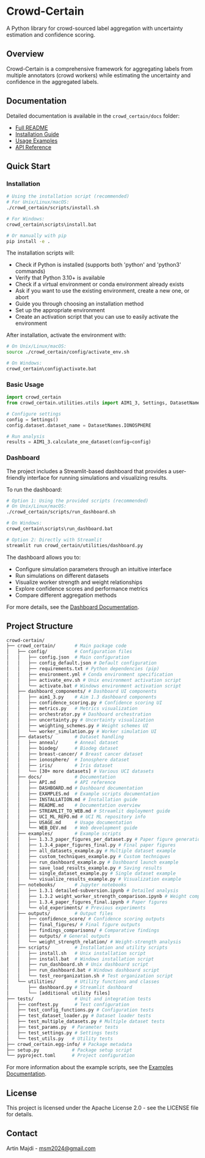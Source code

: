 # Crowd-Certain

A Python library for crowd-sourced label aggregation with uncertainty estimation and confidence scoring.

## Overview

Crowd-Certain is a comprehensive framework for aggregating labels from multiple annotators (crowd workers) while estimating the uncertainty and confidence in the aggregated labels.

## Documentation

Detailed documentation is available in the `crowd_certain/docs` folder:

- [Full README](crowd_certain/docs/README.md)
- [Installation Guide](crowd_certain/docs/INSTALLATION.md)
- [Usage Examples](crowd_certain/docs/USAGE.md)
- [API Reference](crowd_certain/docs/API.md)

## Quick Start

### Installation

```bash
# Using the installation script (recommended)
# For Unix/Linux/macOS:
./crowd_certain/scripts/install.sh

# For Windows:
crowd_certain\scripts\install.bat

# Or manually with pip
pip install -e .
```

The installation scripts will:

- Check if Python is installed (supports both 'python' and 'python3' commands)
- Verify that Python 3.10+ is available
- Check if a virtual environment or conda environment already exists
- Ask if you want to use the existing environment, create a new one, or abort
- Guide you through choosing an installation method
- Set up the appropriate environment
- Create an activation script that you can use to easily activate the environment

After installation, activate the environment with:

```bash
# On Unix/Linux/macOS:
source ./crowd_certain/config/activate_env.sh

# On Windows:
crowd_certain\config\activate.bat
```

### Basic Usage

```python
import crowd_certain
from crowd_certain.utilities.utils import AIM1_3, Settings, DatasetNames

# Configure settings
config = Settings()
config.dataset.dataset_name = DatasetNames.IONOSPHERE

# Run analysis
results = AIM1_3.calculate_one_dataset(config=config)
```

### Dashboard

The project includes a Streamlit-based dashboard that provides a user-friendly interface for running simulations and visualizing results.

To run the dashboard:

```bash
# Option 1: Using the provided scripts (recommended)
# On Unix/Linux/macOS:
./crowd_certain/scripts/run_dashboard.sh

# On Windows:
crowd_certain\scripts\run_dashboard.bat

# Option 2: Directly with Streamlit
streamlit run crowd_certain/utilities/dashboard.py
```

The dashboard allows you to:

- Configure simulation parameters through an intuitive interface
- Run simulations on different datasets
- Visualize worker strength and weight relationships
- Explore confidence scores and performance metrics
- Compare different aggregation methods

For more details, see the [Dashboard Documentation](crowd_certain/docs/DASHBOARD.md).

## Project Structure

```bash
crowd-certain/
├── crowd_certain/       # Main package code
│   ├── config/          # Configuration files
│   │   ├── config.json  # Main configuration
│   │   ├── config_default.json # Default configuration
│   │   ├── requirements.txt # Python dependencies (pip)
│   │   ├── environment.yml # Conda environment specification
│   │   ├── activate_env.sh # Unix environment activation script
│   │   └── activate.bat # Windows environment activation script
│   ├── dashboard_components/ # Dashboard UI components
│   │   ├── aim1_3.py    # Aim 1.3 dashboard components
│   │   ├── confidence_scoring.py # Confidence scoring UI
│   │   ├── metrics.py   # Metrics visualization
│   │   ├── orchestrator.py # Dashboard orchestration
│   │   ├── uncertainty.py # Uncertainty visualization
│   │   ├── weighting_schemes.py # Weight schemes UI
│   │   └── worker_simulation.py # Worker simulation UI
│   ├── datasets/        # Dataset handling
│   │   ├── anneal/      # Anneal dataset
│   │   ├── biodeg/      # Biodeg dataset
│   │   ├── breast-cancer/ # Breast cancer dataset
│   │   ├── ionosphere/  # Ionosphere dataset
│   │   ├── iris/        # Iris dataset
│   │   └── [30+ more datasets] # Various UCI datasets
│   ├── docs/            # Documentation
│   │   ├── API.md       # API reference
│   │   ├── DASHBOARD.md # Dashboard documentation
│   │   ├── EXAMPLES.md  # Example scripts documentation
│   │   ├── INSTALLATION.md # Installation guide
│   │   ├── README.md    # Documentation overview
│   │   ├── STREAMLIT_TO_WEB.md # Streamlit deployment guide
│   │   ├── UCI_ML_REPO.md # UCI ML repository info
│   │   ├── USAGE.md     # Usage documentation
│   │   └── WEB_DEV.md   # Web development guide
│   ├── examples/        # Example scripts
│   │   ├── 1.3.3_paper_figures_per_dataset.py # Paper figure generation
│   │   ├── 1.3.4_paper_figures_final.py # Final paper figures
│   │   ├── all_datasets_example.py # Multiple dataset example
│   │   ├── custom_techniques_example.py # Custom techniques
│   │   ├── run_dashboard_example.py # Dashboard launch example
│   │   ├── save_load_results_example.py # Saving results
│   │   ├── single_dataset_example.py # Single dataset example
│   │   └── visualize_results_example.py # Visualization example
│   ├── notebooks/       # Jupyter notebooks
│   │   ├── 1.3.1 detailed-subversion.ipynb # Detailed analysis
│   │   ├── 1.3.2 weight_worker_strength_comparison.ipynb # Weight comparison
│   │   ├── 1.3.4_paper_figures_final.ipynb # Paper figures
│   │   └── old_experiments/ # Previous experiments
│   ├── outputs/         # Output files
│   │   ├── confidence_score/ # Confidence scoring outputs
│   │   ├── final_figures/ # Final figure outputs
│   │   ├── findings_comparisons/ # Comparative findings
│   │   ├── outputs/ # General outputs
│   │   └── weight_strength_relation/ # Weight-strength analysis
│   ├── scripts/         # Installation and utility scripts
│   │   ├── install.sh   # Unix installation script
│   │   ├── install.bat  # Windows installation script
│   │   ├── run_dashboard.sh # Unix dashboard script
│   │   ├── run_dashboard.bat # Windows dashboard script
│   │   └── test_reorganization.sh # Test organization script
│   └── utilities/       # Utility functions and classes
│       ├── dashboard.py # Streamlit dashboard
│       └── [additional utility files]
├── tests/               # Unit and integration tests
│   ├── conftest.py      # Test configuration
│   ├── test_config_functions.py # Configuration tests
│   ├── test_dataset_loader.py # Dataset loader tests
│   ├── test_multiple_datasets.py # Multiple dataset tests
│   ├── test_params.py  # Parameter tests
│   ├── test_settings.py # Settings tests
│   └── test_utils.py   # Utility tests
├── crowd_certain.egg-info/ # Package metadata
├── setup.py            # Package setup script
└── pyproject.toml      # Project configuration
```

For more information about the example scripts, see the [Examples Documentation](crowd_certain/docs/EXAMPLES.md).

## License

This project is licensed under the Apache License 2.0 - see the LICENSE file for details.

## Contact

Artin Majdi - <msm2024@gmail.com>

